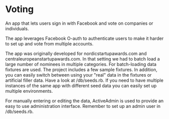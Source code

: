 Voting
=========

An app that lets users sign in with Facebook and vote on companies or individuals.

The app leverages Facebook O-auth to authenticate users to make it harder to set up and vote from multiple accounts.

The app was originally developed for nordicstartupawards.com and centraleuropeanstartupawards.com. In that setting we had to batch load a large number of nominees in multiple categories. For batch-loading data fixtures are used. The project includes a few sample fixtures. In addition, you can easily switch between using your "real" data in the fixtures or artificial filler data. Have a look at /db/seeds.rb. If you need to have multiple instances of the same app with different seed data you can easily set up multiple environments. 

For manually entering or editing the data, ActiveAdmin is used to provide an easy to use administration interface. Remember to set up an admin user in /db/seeds.rb.

